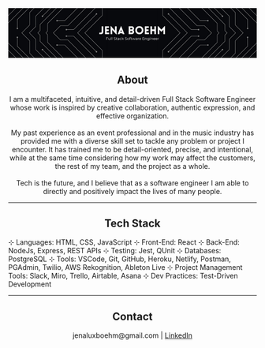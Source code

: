 <img src='github-header.png' alt='Jena Boehm - Full Stack Software Engineer' />

## <div align='center'>About</div>

<p align='center'>I am a multifaceted, intuitive, and detail-driven Full Stack Software Engineer <br/>whose work is inspired by creative collaboration, authentic expression, and effective organization.<br/>
<br/>
My past experience as an event professional and in the music industry has provided me with a diverse skill set to tackle any problem or project I encounter. It has trained me to be detail-oriented, precise, and intentional, while at the same time considering how my work may affect the customers, the rest of my team, and the project as a whole. <br/>
<br/>
Tech is the future, and I believe that as a software engineer I am able to directly and positively impact the lives of many people.</p>

---

## <div align='center'>Tech Stack</div>
⊹ Languages: HTML, CSS, JavaScript
⊹ Front-End: React
⊹ Back-End: NodeJs, Express, REST APIs
⊹ Testing: Jest, QUnit
⊹ Databases: PostgreSQL
⊹ Tools: VSCode, Git, GitHub, Heroku, Netlify, Postman, PGAdmin, Twilio, AWS Rekognition, Ableton Live
⊹ Project Management Tools: Slack, Miro, Trello, Airtable, Asana
⊹ Dev Practices: Test-Driven Development

---

## <div align='center'>Contact</div>
<div align='center'>jenaluxboehm@gmail.com | <a href='https://www.linkedin.com/in/jenaboehm/'>LinkedIn</a></div>
